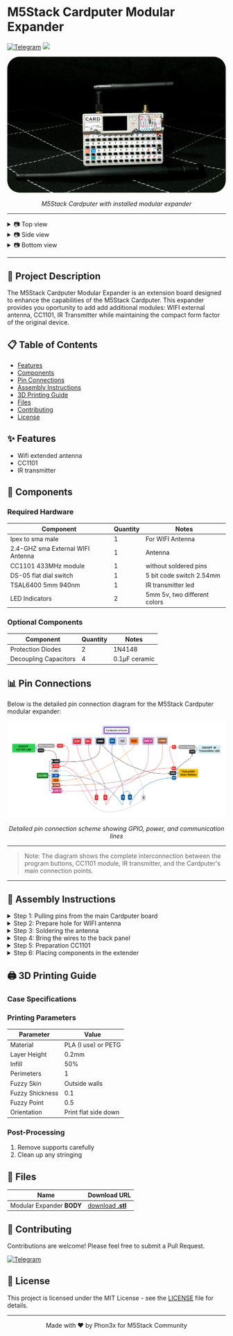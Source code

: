 # M5Stack Cardputer Modular Expander

[![Telegram](https://img.shields.io/badge/Telegram-2CA5E0?logo=telegram&logoColor=white)](https://t.me/myinforaw)
<a href="https://github.com/Phon3x/M5Cardputer/blob/main/LICENSE">
  <img src="https://img.shields.io/badge/license-MIT-_red.svg">
</a>

<div align="center">
  <img src="https://github.com/Phon3x/M5Cardputer/blob/main/assets/images/dev_1.png?raw=true" style="border-radius:28px;" alt="M5Stack Cardputer Modular Expander" />
  <p><em>M5Stack Cardputer with installed modular expander</em></p>
</div>

---

<details>
<summary>📷 Top view</summary>
<div align="center">
  <img src="https://github.com/Phon3x/M5Cardputer/blob/main/assets/images/dev_2.png?raw=true" alt="Top">
</div>
</details>
<details>
<summary>📷 Side view</summary>
<div align="center">
  <img src="https://github.com/Phon3x/M5Cardputer/blob/main/assets/images/dev_3.png?raw=true" alt="Side">
</div>
</details>
<details>
<summary>📷 Bottom view</summary>
<div align="center">
  <img src="https://github.com/Phon3x/M5Cardputer/blob/main/assets/images/dev_4.png?raw=true" alt="Bottom">
</div>
</details>

---

## 📝 Project Description

The M5Stack Cardputer Modular Expander is an extension board designed to enhance the capabilities of the M5Stack Cardputer. This expander provides you oportunity to add add additional modules: WIFI external antenna, CC1101, IR Transmitter while maintaining the compact form factor of the original device.

## 📋 Table of Contents

- [Features](#-features)
- [Components](#-components)
- [Pin Connections](#-pin-connections)
- [Assembly Instructions](#-assembly-instructions)
- [3D Printing Guide](#-3d-printing-guide)
- [Files](#-Files)
- [Contributing](#-contributing)
- [License](#-license)

## ✨ Features

- Wifi extended antenna
- CC1101
- IR transmitter

## 🔧 Components

### Required Hardware

| Component | Quantity | Notes |
|-----------|----------|--------|
| Ipex to sma male | 1 | For WIFI Antenna |
| 2.4-GHZ sma External WIFI Antenna | 1 | Antenna |
| CC1101 433MHz module | 1 | without soldered pins |
| DS-05 flat dial switch | 1 | 5 bit code switch 2.54mm |
| TSAL6400 5mm 940nm | 1 | IR transmitter led |
| LED Indicators | 2 |  5mm 5v, two different colors |

### Optional Components

| Component | Quantity | Notes |
|-----------|----------|--------|
| Protection Diodes | 2 | 1N4148 |
| Decoupling Capacitors | 4 | 0.1µF ceramic |

## 📊 Pin Connections

Below is the detailed pin connection diagram for the M5Stack Cardputer modular expander:

<div align="center">
  <img src="https://github.com/Phon3x/M5Cardputer/blob/main/assets/images/diagram.png?raw=true" alt="Pin Connection Diagram" />
  <p><em>Detailed pin connection scheme showing GPIO, power, and communication lines</em></p>
</div>

---

> Note: The diagram shows the complete interconnection between the program buttons, CC1101 module, IR transmitter, and the Cardputer's main connection points.

---

## 🔨 Assembly Instructions

<details>
<summary>Step 1: Pulling pins from the main Cardputer board</summary>
<div align="center">
  <a href="https://github.com/Phon3x/M5Cardputer/blob/main/assets/images/dev_5.png?raw=true"><img src="https://github.com/Phon3x/M5Cardputer/blob/main/assets/images/dev_5.png?raw=true" alt="Pulling pins" width="38%"></a>
  <a href="https://github.com/Phon3x/M5Cardputer/blob/main/assets/images/dev_6.png?raw=true"><img src="https://github.com/Phon3x/M5Cardputer/blob/main/assets/images/dev_6.png?raw=true" alt="Pulling pins" width="38%"></a>
</div>
  
#### ⚠️ Required Advanced level of soldering skills!
> [!TIP]
> Note: *USE 30AWG silicon wires*! if you do not have special equipment or skills for this step, you can go on any mobile repair shop and ask them. (probably cost you 10$ or free.)

*Pinouts discovered by @PAZGUSTAVO*

</details>

<details>
<summary>Step 2: Prepare hole for WIFI antenna</summary>
<div align="center">
  <a href="https://github.com/Phon3x/M5Cardputer/blob/main/assets/images/dev_13.png?raw=true"><img src="https://github.com/Phon3x/M5Cardputer/blob/main/assets/images/dev_13.png?raw=true" alt="hole for WIFI antenna" width="48%"></a>
  <a href="https://github.com/Phon3x/M5Cardputer/blob/main/assets/images/dev_8.png?raw=true"><img src="https://github.com/Phon3x/M5Cardputer/blob/main/assets/images/dev_8.png?raw=true" alt="WIFI antenna wire" width="48%"></a>
</div>
> [!IMPORTANT]
> Note: You will need a 3 mm drill (depending on the thickness of the antenna cable). I do not recommend taking more than 3 mm!

</details>

<details>
<summary>Step 3: Soldering the antenna</summary>
<div align="center">
  <a href="https://github.com/Phon3x/M5Cardputer/blob/main/assets/images/dev_9.png?raw=true"><img src="https://github.com/Phon3x/M5Cardputer/blob/main/assets/images/dev_9.png?raw=true" alt="hole for WIFI antenna" width="88%"></a>
</div>
> [!IMPORTANT]
> Note: You have to cut integrated antenna, which is attached on M5StackS3.
</details>

<details>
<summary>Step 4: Bring the wires to the back panel</summary>
<div align="center">
  <a href="https://github.com/Phon3x/M5Cardputer/blob/main/assets/images/dev_7.png?raw=true"><img src="https://github.com/Phon3x/M5Cardputer/blob/main/assets/images/dev_7.png?raw=true" alt="back panel" width="88%"></a>
</div>
</details>

<details>
<summary>Step 5: Preparation CC1101</summary>
<div align="center">
  <a href="https://github.com/Phon3x/M5Cardputer/blob/main/assets/images/dev_11.png?raw=true"><img src="https://github.com/Phon3x/M5Cardputer/blob/main/assets/images/dev_11.png?raw=true" alt="CC1101" width="88%"></a>
</div>
</details>

<details>
<summary>Step 6: Placing components in the extender</summary>
<div align="center">
  <a href="https://github.com/Phon3x/M5Cardputer/blob/main/assets/images/dev_12.png?raw=true"><img src="https://github.com/Phon3x/M5Cardputer/blob/main/assets/images/dev_12.png?raw=true" alt="components assembling" width="88%"></a>
</div>
> [!TIP]
> Note: *Picture from first assembling test* forget to take final version, it is much clear 😆
</details>

## 🖨️ 3D Printing Guide

### Case Specifications

### Printing Parameters

| Parameter | Value |
|-----------|--------|
| Material | PLA (I use) or PETG |
| Layer Height | 0.2mm |
| Infill | 50% |
| Perimeters | 1 |
| Fuzzy Skin | Outside walls |
| Fuzzy Shickness | 0.1 |
| Fuzzy Point | 0.5 |
| Orientation | Print flat side down |

### Post-Processing

1. Remove supports carefully
2. Clean up any stringing

## 📁 Files

| Name | Download URL |
|-----------|--------|
| Modular Expander **BODY** | [download **.stl**](https://github.com/) |

## 🤝 Contributing

Contributions are welcome! Please feel free to submit a Pull Request.

[![Telegram](https://img.shields.io/badge/Telegram-2CA5E0?logo=telegram&logoColor=white)](https://t.me/myinforaw)

## 📄 License

This project is licensed under the MIT License - see the [LICENSE](https://github.com/Phon3x/M5Cardputer/blob/main/LICENSE) file for details.

---

<div align="center">
  <p>Made with ❤️ by Phon3x for M5Stack Community</p>
</div>
